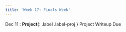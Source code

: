 ```yaml
---
title: 'Week 17: Finals Week'
---
```


Dec 11
: **Project**{: .label .label-proj } Project Writeup Due